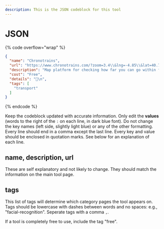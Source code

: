 ```yaml
---
description: This is the JSON codeblock for this tool
---
```


# JSON

{% code overflow="wrap" %}
```json
{
  "name": "Chronotrains",
  "url": "https://www.chronotrains.com/?zoom=3.4\\&lng=-4.85\\&lat=40.78",
  "description": "Map platform for checking how far you can go within five hours by train from different European destinations.",
  "cost": "Free",
  "details": "🚂\n",
  "tags": [
    "transport"
  ]
}
```
{% endcode %}

Keep the codeblock updated with accurate information. Only edit the **values** (words to the right of the `:` on each line, in dark blue font). Do not change the key names (left side, slightly light blue) or any of the other formatting. Every line should end in a comma except the last line. Every key and value should be enclosed in quotation marks. See below for an explanation of each line.&#x20;

## name, description, url

These are self explanatory and not likely to change. They should match the information on the main tool page.

## tags

This list of tags will determine which category pages the tool appears on. Tags should be lowercase with dashes between words and no spaces: e.g., "facial-recognition". Seperate tags with a comma `,`.

If a tool is completely free to use, include the tag "free".

